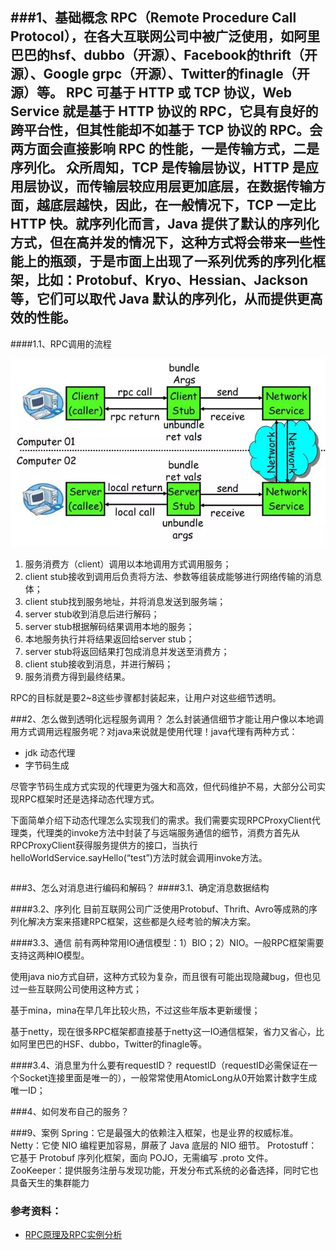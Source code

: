 ###1、基础概念
RPC（Remote Procedure Call Protocol），在各大互联网公司中被广泛使用，如阿里巴巴的hsf、dubbo（开源）、Facebook的thrift（开源）、Google grpc（开源）、Twitter的finagle（开源）等。
RPC 可基于 HTTP 或 TCP 协议，Web Service 就是基于 HTTP 协议的 RPC，它具有良好的跨平台性，但其性能却不如基于 TCP 协议的 RPC。会两方面会直接影响 RPC 的性能，一是传输方式，二是序列化。
众所周知，TCP 是传输层协议，HTTP 是应用层协议，而传输层较应用层更加底层，在数据传输方面，越底层越快，因此，在一般情况下，TCP 一定比 HTTP 快。就序列化而言，Java 提供了默认的序列化方式，但在高并发的情况下，这种方式将会带来一些性能上的瓶颈，于是市面上出现了一系列优秀的序列化框架，比如：Protobuf、Kryo、Hessian、Jackson 等，它们可以取代 Java 默认的序列化，从而提供更高效的性能。
---
####1.1、RPC调用的流程

![](image/640.png)

1. 服务消费方（client）调用以本地调用方式调用服务；
2. client stub接收到调用后负责将方法、参数等组装成能够进行网络传输的消息体；
3. client stub找到服务地址，并将消息发送到服务端；
4. server stub收到消息后进行解码；
5. server stub根据解码结果调用本地的服务；
6. 本地服务执行并将结果返回给server stub；
7. server stub将返回结果打包成消息并发送至消费方；
8. client stub接收到消息，并进行解码；
9. 服务消费方得到最终结果。

RPC的目标就是要2~8这些步骤都封装起来，让用户对这些细节透明。

###2、怎么做到透明化远程服务调用？
怎么封装通信细节才能让用户像以本地调用方式调用远程服务呢？对java来说就是使用代理！java代理有两种方式：

- jdk 动态代理
- 字节码生成

尽管字节码生成方式实现的代理更为强大和高效，但代码维护不易，大部分公司实现RPC框架时还是选择动态代理方式。

下面简单介绍下动态代理怎么实现我们的需求。我们需要实现RPCProxyClient代理类，代理类的invoke方法中封装了与远端服务通信的细节，消费方首先从RPCProxyClient获得服务提供方的接口，当执行helloWorldService.sayHello(“test”)方法时就会调用invoke方法。
```
```

###3、怎么对消息进行编码和解码？
####3.1、确定消息数据结构

####3.2、序列化
目前互联网公司广泛使用Protobuf、Thrift、Avro等成熟的序列化解决方案来搭建RPC框架，这些都是久经考验的解决方案。

####3.3、通信
前有两种常用IO通信模型：1）BIO；2）NIO。一般RPC框架需要支持这两种IO模型。

使用java nio方式自研，这种方式较为复杂，而且很有可能出现隐藏bug，但也见过一些互联网公司使用这种方式；

基于mina，mina在早几年比较火热，不过这些年版本更新缓慢；

基于netty，现在很多RPC框架都直接基于netty这一IO通信框架，省力又省心，比如阿里巴巴的HSF、dubbo，Twitter的finagle等。

####3.4、消息里为什么要有requestID？
requestID（requestID必需保证在一个Socket连接里面是唯一的），一般常常使用AtomicLong从0开始累计数字生成唯一ID；

###4、如何发布自己的服务？


###9、案例
Spring：它是最强大的依赖注入框架，也是业界的权威标准。
Netty：它使 NIO 编程更加容易，屏蔽了 Java 底层的 NIO 细节。
Protostuff：它基于 Protobuf 序列化框架，面向 POJO，无需编写 .proto 文件。
ZooKeeper：提供服务注册与发现功能，开发分布式系统的必备选择，同时它也具备天生的集群能力

### 参考资料：

- [RPC原理及RPC实例分析](http://mp.weixin.qq.com/s?__biz=MjM5NzMyMjAwMA==&mid=2651477714&idx=1&sn=484810a4c8b7fe8ce066d822a2c8d238&chksm=bd253aad8a52b3bb106fed92491973367e83c7b7c9e43bda5c0da4a1e43abb7fc401f0a1a8a9&scene=0#wechat_redirect)